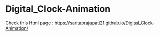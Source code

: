 # Digital_Clock-Animation
Check this Html page : https://saritaprajapati21.github.io/Digital_Clock-Animation/
